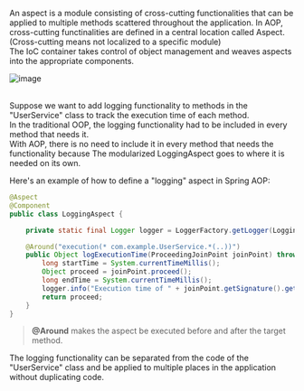 An aspect is a module consisting of cross-cutting functionalities that can be applied to multiple methods scattered throughout the application. In AOP, cross-cutting functinalities are defined in a central location called Aspect.<br>
(Cross-cutting means not localized to a specific module)<br>
The IoC container takes control of object management and weaves aspects into the appropriate components.<br>

![image](https://github.com/vacu9708/Tools-etc/assets/67142421/6db5489f-2e67-4e2b-a43d-db5a3c787cc2)<br><br>

Suppose we want to add logging functionality to methods in the "UserService" class to track the execution time of each method.<br>
In the traditional OOP, the logging functionality had to be included in every method that needs it.<br>
With AOP, there is no need to include it in every method that needs the functionality because The modularized LoggingAspect goes to where it is needed on its own.<br>

Here's an example of how to define a "logging" aspect in Spring AOP:<br>
~~~java
@Aspect
@Component
public class LoggingAspect {

    private static final Logger logger = LoggerFactory.getLogger(LoggingAspect.class);

    @Around("execution(* com.example.UserService.*(..))")
    public Object logExecutionTime(ProceedingJoinPoint joinPoint) throws Throwable {
        long startTime = System.currentTimeMillis();
        Object proceed = joinPoint.proceed();
        long endTime = System.currentTimeMillis();
        logger.info("Execution time of " + joinPoint.getSignature().getName() + " : " + (endTime - startTime) + " ms");
        return proceed;
    }
}
~~~
>**@Around** makes the aspect be executed before and after the target method.<br>

The logging functionality can be separated from the code of the "UserService" class and be applied to multiple places in the application without duplicating code.<br>
